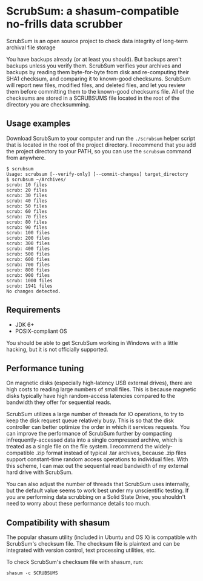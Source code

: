 ScrubSum: a shasum-compatible no-frills data scrubber
=====================================================

ScrubSum is an open source project to check data integrity of long-term archival
file storage

You have backups already (or at least you should). But backups aren't backups
unless you verify them. ScrubSum verifies your archives and backups by reading
them byte-for-byte from disk and re-computing their SHA1 checksum, and comparing
it to known-good checksums. ScrubSum will report new files, modified files, and
deleted files, and let you review them before committing them to the known-good
checksums file. All of the checksums are stored in a SCRUBSUMS file located in
the root of the directory you are checksumming.

## Usage examples

Download ScrubSum to your computer and run the `./scrubsum` helper script that
is located in the root of the project directory. I recommend that you add the
project directory to your PATH, so you can use the `scrubsum` command from
anywhere.

```shell
$ scrubsum
Usage: scrubsum [--verify-only] [--commit-changes] target_directory
$ scrubsum ~/Archives/
scrub: 10 files
scrub: 20 files
scrub: 30 files
scrub: 40 files
scrub: 50 files
scrub: 60 files
scrub: 70 files
scrub: 80 files
scrub: 90 files
scrub: 100 files
scrub: 200 files
scrub: 300 files
scrub: 400 files
scrub: 500 files
scrub: 600 files
scrub: 700 files
scrub: 800 files
scrub: 900 files
scrub: 1000 files
scrub: 1941 files
No changes detected.
```

## Requirements

* JDK 6+
* POSIX-compliant OS

You should be able to get ScrubSum working in Windows with a little hacking, but
it is not officially supported.

## Performance tuning

On magnetic disks (especially high-latency USB external drives), there are high
costs to reading large numbers of small files. This is because magnetic disks
typically have high random-access latencies compared to the bandwidth they offer
for sequential reads.

ScrubSum utilizes a large number of threads for IO operations, to try to keep
the disk request queue relatively busy. This is so that the disk controller can
better optimize the order in which it services requests. You can improve the
performance of ScrubSum further by compacting infrequently-accessed data into a
single compressed archive, which is treated as a single file on the file system.
I recommend the widely-compatible .zip format instead of typical .tar archives,
because .zip files support constant-time random access operations to individual
files. With this scheme, I can max out the sequential read bandwidth of my
external hard drive with ScrubSum.

You can also adjust the number of threads that ScrubSum uses internally, but the
default value seems to work best under my unscientific testing. If you are
performing data scrubbing on a Solid State Drive, you shouldn't need to worry
about these performance details too much.

## Compatibility with shasum

The popular shasum utility (included in Ubuntu and OS X) is compatible with
ScrubSum's checksum file. The checksum file is plaintext and can be integrated
with version control, text processing utilities, etc.

To check ScrubSum's checksum file with shasum, run:

    shasum -c SCRUBSUMS


